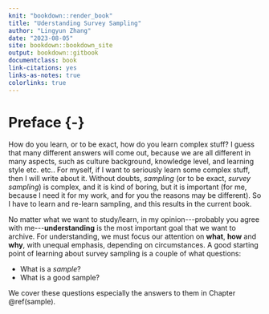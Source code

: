 ```yaml
--- 
knit: "bookdown::render_book"
title: "Uderstanding Survey Sampling"
author: "Lingyun Zhang"
date: "2023-08-05"
site: bookdown::bookdown_site
output: bookdown::gitbook
documentclass: book
link-citations: yes
links-as-notes: true
colorlinks: true
---
```






# Preface {-}

How do you learn, or to be exact, how do you learn complex stuff? I guess that many different answers will come out, because we are all different in many aspects, such as culture background, knowledge level, and learning style etc. etc.. For myself, if I want to seriously learn some complex stuff, then I will write about it. Without doubts, *sampling* (or to be exact, *survey sampling*) is complex, and it is kind of boring, but it is important (for me, because I need it for my work, and for you the reasons may be different). So I have to learn and re-learn sampling, and this results in the current book.

No matter what we want to study/learn, in my opinion---probably you agree with me---**understanding** is the most important goal that we want to archive. For understanding, we must focus our attention on **what**, **how** and **why**, with unequal emphasis, depending on circumstances. A good starting point of learning about survey sampling is a couple of what questions:

- What is a *sample*?
- What is a good sample?
<!-- - Why take a sample? -->

We cover these questions especially the answers to them in Chapter \@ref(sample).

